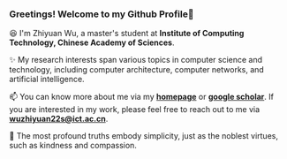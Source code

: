 ### Greetings! Welcome to my Github Profile👋

😆 I'm Zhiyuan Wu, a master's student at **Institute of Computing Technology, Chinese Academy of Sciences**.

✨ My research interests span various topics in computer science and technology, including computer architecture, computer networks, and artificial intelligence.

📫 You can know more about me via my [**homepage**](https://wuzhiyuan2000.github.io/) or [**google scholar**](https://scholar.google.com/citations?user=Ry0tmJUAAAAJ&hl=en). If you are interested in my work, please feel free to reach out to me via **wuzhiyuan22s@ict.ac.cn**.

🌱 The most profound truths embody simplicity, just as the noblest virtues, such as kindness and compassion. 
